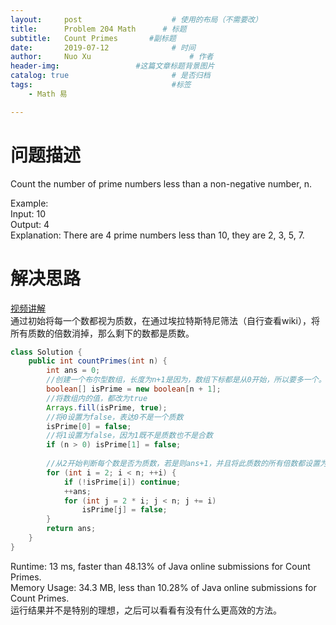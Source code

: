 ```yaml
---
layout:     post   				    # 使用的布局（不需要改）
title:      Problem 204 Math      # 标题 
subtitle:   Count Primes       #副标题
date:       2019-07-12				# 时间
author:     Nuo Xu 						# 作者
header-img:              	#这篇文章标题背景图片
catalog: true 						# 是否归档
tags:								#标签
    - Math 易

---
```

# 问题描述
Count the number of prime numbers less than a non-negative number, n.

Example:  
Input: 10  
Output: 4  
Explanation: There are 4 prime numbers less than 10, they are 2, 3, 5, 7.
# 解决思路
[视频讲解](https://zxi.mytechroad.com/blog/math/leetcode-204-count-primes/)  
通过初始将每一个数都视为质数，在通过埃拉特斯特尼筛法（自行查看wiki），将所有质数的倍数消掉，那么剩下的数都是质数。
```java
class Solution {
    public int countPrimes(int n) {
        int ans = 0;
        //创建一个布尔型数组，长度为n+1是因为，数组下标都是从0开始，所以要多一个。并且数组的初始值都默认为false
        boolean[] isPrime = new boolean[n + 1];
        //将数组内的值，都改为true
        Arrays.fill(isPrime, true);
        //将0设置为false，表达0不是一个质数
        isPrime[0] = false;
        //将1设置为false，因为1既不是质数也不是合数
        if (n > 0) isPrime[1] = false;
        
        //从2开始判断每个数是否为质数，若是则ans+1，并且将此质数的所有倍数都设置为false，他们肯定不可能为质数。
        for (int i = 2; i < n; ++i) {
            if (!isPrime[i]) continue;
            ++ans;
            for (int j = 2 * i; j < n; j += i)
                isPrime[j] = false;
        }
        return ans;
    }
}
```
Runtime: 13 ms, faster than 48.13% of Java online submissions for Count Primes.  
Memory Usage: 34.3 MB, less than 10.28% of Java online submissions for Count Primes.  
运行结果并不是特别的理想，之后可以看看有没有什么更高效的方法。